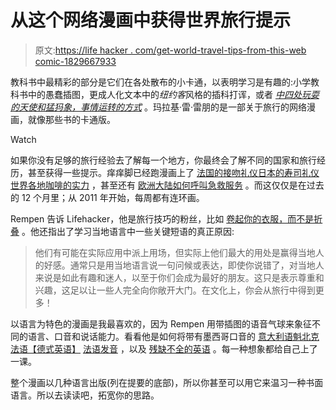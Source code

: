 # 从这个网络漫画中获得世界旅行提示

> 原文:[https://life hacker . com/get-world-travel-tips-from-this-web comic-1829667933](https://lifehacker.com/get-world-travel-tips-from-this-webcomic-1829667933)

教科书中最精彩的部分是它们在各处散布的小卡通，以表明学习是有趣的:小学教科书中的愚蠢插图，更成人化文本中的*纽约客*风格的插科打诨，或者 [*中四处玩耍的天使和猛犸象，事情运转的方式*](https://www.amazon.com/Way-Things-Work-Now/dp/0544824385/ref=tmm_hrd_swatch_0?_encoding=UTF8&asc_campaign=InlineText&asc_refurl=https://lifehacker.com/get-world-travel-tips-from-this-webcomic-1829667933&asc_source=&qid=&sr=&tag=kinjalifehackerlink-20) 。玛拉基·雷·雷朋的是一部关于旅行的网络漫画，就像那些书的卡通版。

Watch

如果你没有足够的旅行经验去了解每一个地方，你最终会了解不同的国家和旅行经历，甚至获得一些提示。痒痒脚已经跑漫画上了 [法国的接吻礼仪](http://www.itchyfeetcomic.com/2018/02/combien-de-bises.html)[日本的寿司礼仪](http://www.itchyfeetcomic.com/2018/07/culinary-appropriation.html)[世界各地咖啡的实力](http://www.itchyfeetcomic.com/2018/07/potent-beans.html) ，甚至还有 [欧洲大陆如何呼叫急救服务](http://www.itchyfeetcomic.com/2017/12/hollywoodized.html) 。而这仅仅是在过去的 12 个月里；从 2011 年开始，每周都有连环画。

Rempen 告诉 Lifehacker，他是旅行技巧的粉丝，比如 [卷起你的衣服，而不是折叠](https://lifehacker.com/rolling-clothes-prevents-wrinkles-and-saves-packing-spa-5533463) 。他还指出了学习当地语言中一些关键短语的真正原因:

> 他们有可能在实际应用中派上用场，但实际上他们最大的用处是赢得当地人的好感。通常只是用当地语言说一句问候或表达，即使你说错了，对当地人来说是如此有趣和迷人，以至于你们会成为最好的朋友。这只是表示尊重和兴趣，这足以让一些人完全向你敞开大门。在文化上，你会从旅行中得到更多！

以语言为特色的漫画是我最喜欢的，因为 Rempen 用带插图的语音气球来象征不同的语言、口音和说话能力。看看他是如何将带有墨西哥口音的 [意大利语](http://www.itchyfeetcomic.com/2017/08/itchy-feet-month-9-so-close-so-far.html)[魁北克法语](http://www.itchyfeetcomic.com/2018/03/a-la-mode.html)[【德式英语】](http://www.itchyfeetcomic.com/2018/06/the-denglish-trap.html) [法语发音](http://www.itchyfeetcomic.com/2018/08/imperfect-accent.html) ，以及 [残缺不全的英语](http://www.itchyfeetcomic.com/2018/07/quality-degradation.html) 。每一种想象都给自己上了一课。

整个漫画以几种语言出版(列在提要的底部)，所以你甚至可以用它来温习一种书面语言。所以去读读吧，拓宽你的思路。